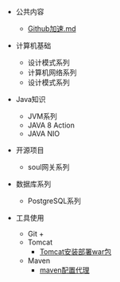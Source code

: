  - 公共内容
    * [Github加速.md](https://github.com/xiaoboji/j-notes/tree/main/Common/github加速.md)
   
 - 计算机基础
    * 设计模式系列
    * 计算机网络系列
    * 设计模式系列
 
 - Java知识
    * JVM系列
    * JAVA 8 Action
    * JAVA NIO
   
 - 开源项目
    * soul网关系列
     
 - 数据库系列
    * PostgreSQL系列    
    
 - 工具使用
     * Git 
        +
     * Tomcat
        + [Tomcat安装部署war包](https://github.com/xiaoboji/j-notes/tree/main/Tools/Tomcat/Tomcat安装部署war包.md)
     * Maven
        + [maven配置代理](https://github.com/xiaoboji/j-notes/tree/main/Tools/Maven/maven配置代理.md)        

